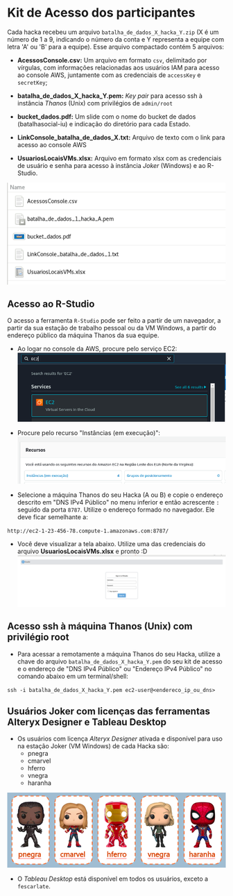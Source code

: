 # Kit de Acesso dos participantes

Cada hacka recebeu um arquivo `batalha_de_dados_X_hacka_Y.zip` (X é um número de 1 a 9, indicando o número da conta e Y representa a equipe com letra 'A' ou 'B' para a equipe). Esse arquivo compactado contém 5 arquivos:

- **AcessosConsole.csv:** Um arquivo em formato `csv`, delimitado por vírgulas, com informações relacionadas aos usuários IAM para acesso ao console AWS, juntamente com as credenciais de `accessKey` e `secretKey`;

- **batalha_de_dados_X_hacka_Y.pem:** *Key pair* para acesso ssh à instância *Thanos* (Unix) com privilégios de `admin/root`

- **bucket_dados.pdf:** Um slide com o nome do bucket de dados (batalhasocial-iu) e indicação do diretório para cada Estado.

- **LinkConsole_batalha_de_dados_X.txt:** Arquivo de texto com o link para acesso ao console AWS

- **UsuariosLocaisVMs.xlsx:** Arquivo em formato xlsx com as credenciais de usuário e senha para acesso à instância *Joker* (Windows) e ao R-Studio.

![01](images/acessos-01.png)


## Acesso ao R-Studio

O acesso a ferramenta `R-Studio` pode ser feito a partir de um navegador, a partir da sua estação de trabalho pessoal ou da VM Windows, a partir do endereço público da máquina Thanos da sua equipe.


- Ao logar no console da AWS, procure pelo serviço EC2: 
![01](images/acessos-02.png)


- Procure pelo recurso "Instâncias (em execução)": 
![01](images/acessos-03.png)


- Selecione a máquina Thanos do seu Hacka (A ou B) e copie o endereço descrito em "DNS IPv4 Público" no menu inferior e então acrescente `:` seguido da porta `8787`. Utilize o endereço formado no navegador. Ele deve ficar semelhante a: 

`http://ec2-1-23-456-78.compute-1.amazonaws.com:8787/`


- Você deve visualizar a tela abaixo. Utilize uma das credenciais do arquivo **UsuariosLocaisVMs.xlsx** e pronto :D 
![01](images/acessos-04.png)


## Acesso ssh à máquina Thanos (Unix) com privilégio root

- Para acessar a remotamente a máquina Thanos do seu Hacka, utilize a chave do arquivo `batalha_de_dados_X_hacka_Y.pem` do seu kit de acesso e o endereço de "DNS IPv4 Público" ou "Endereço IPv4 Público" no comando abaixo em um terminal/shell:

`ssh -i batalha_de_dados_X_hacka_Y.pem ec2-user@<endereco_ip_ou_dns>`


## Usuários Joker com licenças das ferramentas Alteryx Designer e Tableau Desktop

- Os usuários com licença *Alteryx Designer* ativada e disponível para uso na estação Joker (VM Windows) de cada Hacka são: 
	- pnegra
	- cmarvel
	- hferro
	- vnegra
	- haranha

![01](images/acessos-05.png)	


- O *Tableau Desktop* está disponível em todos os usuários, exceto a `fescarlate`.